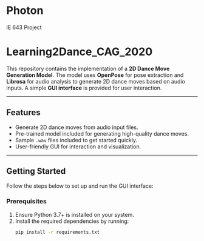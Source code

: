 # Photon
IE 643 Project

# Learning2Dance_CAG_2020

This repository contains the implementation of a **2D Dance Move Generation Model**. The model uses **OpenPose** for pose extraction and **Librosa** for audio analysis to generate 2D dance moves based on audio inputs. A simple **GUI interface** is provided for user interaction.

---

## Features

- Generate 2D dance moves from audio input files.
- Pre-trained model included for generating high-quality dance moves.
- Sample `.wav` files included to get started quickly.
- User-friendly GUI for interaction and visualization.

---

## Getting Started

Follow the steps below to set up and run the GUI interface:

### Prerequisites

1. Ensure Python 3.7+ is installed on your system.
2. Install the required dependencies by running:  
   ```bash
   pip install -r requirements.txt

